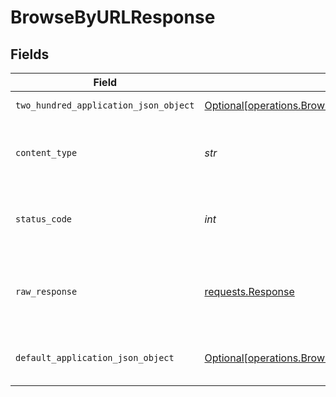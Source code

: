 # BrowseByURLResponse


## Fields

| Field                                                                                                                            | Type                                                                                                                             | Required                                                                                                                         | Description                                                                                                                      |
| -------------------------------------------------------------------------------------------------------------------------------- | -------------------------------------------------------------------------------------------------------------------------------- | -------------------------------------------------------------------------------------------------------------------------------- | -------------------------------------------------------------------------------------------------------------------------------- |
| `two_hundred_application_json_object`                                                                                            | [Optional[operations.BrowseByURLResponseBody]](../../models/operations/browsebyurlresponsebody.md)                               | :heavy_minus_sign:                                                                                                               | Successful operation                                                                                                             |
| `content_type`                                                                                                                   | *str*                                                                                                                            | :heavy_check_mark:                                                                                                               | HTTP response content type for this operation                                                                                    |
| `status_code`                                                                                                                    | *int*                                                                                                                            | :heavy_check_mark:                                                                                                               | HTTP response status code for this operation                                                                                     |
| `raw_response`                                                                                                                   | [requests.Response](https://requests.readthedocs.io/en/latest/api/#requests.Response)                                            | :heavy_check_mark:                                                                                                               | Raw HTTP response; suitable for custom response parsing                                                                          |
| `default_application_json_object`                                                                                                | [Optional[operations.BrowseByURLResponseDefaultResponseBody]](../../models/operations/browsebyurlresponsedefaultresponsebody.md) | :heavy_minus_sign:                                                                                                               | Error fetching search results                                                                                                    |